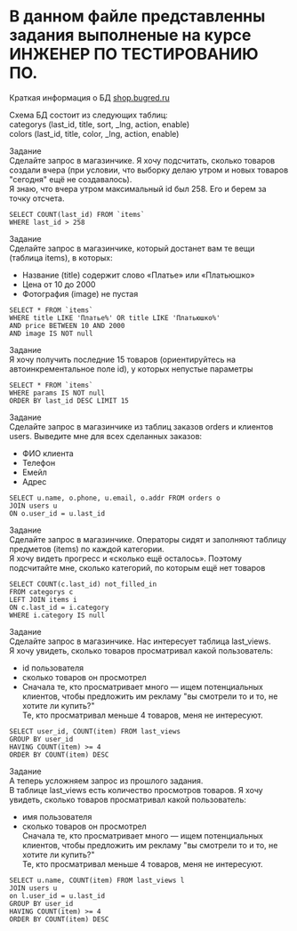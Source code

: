 # В данном файле представленны задания выполненые на курсе ИНЖЕНЕР ПО ТЕСТИРОВАНИЮ ПО.
Краткая информация о БД [shop.bugred.ru](http://shop.bugred.ru/)

Схема БД состоит из следующих таблиц:   
categorys (last_id, title, sort, _lng, action, enable)       
colors (last_id, title, color, _lng, action, enable)

Задание    
Сделайте запрос в магазинчике. Я хочу подсчитать, сколько товаров создали вчера (при условии, что выборку делаю утром и новых товаров "сегодня" ещё не создавалось).   
Я знаю, что вчера утром максимальный id был 258. Его и берем за точку отсчета.
```
SELECT COUNT(last_id) FROM `items`    
WHERE last_id > 258
```

Задание   
Сделайте запрос в магазинчике, который достанет вам те вещи (таблица items), в которых:  
- Название (title) содержит слово «Платье» или «Платьюшко»  
- Цена от 10 до 2000  
- Фотография (image) не пустая  
```
SELECT * FROM `items`  
WHERE title LIKE 'Платье%' OR title LIKE 'Платьюшко%'  
AND price BETWEEN 10 AND 2000  
AND image IS NOT null  
```

Задание   
Я хочу получить последние 15 товаров (ориентируйтесь на автоинкрементальное поле id), у которых непустые параметры   
```
SELECT * FROM `items`   
WHERE params IS NOT null   
ORDER BY last_id DESC LIMIT 15
```

Задание    
Сделайте запрос в магазинчике из таблиц заказов orders и клиентов users. Выведите мне для всех сделанных заказов:   
- ФИО клиента  
- Телефон  
- Емейл  
- Адрес

```
SELECT u.name, o.phone, u.email, o.addr FROM orders o   
JOIN users u   
ON o.user_id = u.last_id   
```

Задание  
Сделайте запрос в магазинчике. Операторы сидят и заполняют таблицу предметов (items) по каждой категории.  
Я хочу видеть прогресс и «сколько ещё осталось». Поэтому подсчитайте мне, сколько категорий, по которым ещё нет товаров  

```
SELECT COUNT(c.last_id) not_filled_in   
FROM categorys c   
LEFT JOIN items i   
ON c.last_id = i.category   
WHERE i.category IS null   
```

Задание  
Сделайте запрос в магазинчике. Нас интересует таблица last_views.   
Я хочу увидеть, сколько товаров просматривал какой пользователь:  
- id пользователя   
- сколько товаров он просмотрел  
- Сначала те, кто просматривает много — ищем потенциальных клиентов, чтобы предложить им рекламу "вы смотрели то и то, не хотите ли купить?"  
Те, кто просматривал меньше 4 товаров, меня не интересуют.

```
SELECT user_id, COUNT(item) FROM last_views  
GROUP BY user_id  
HAVING COUNT(item) >= 4  
ORDER BY COUNT(item) DESC  
```

Задание  
А теперь усложняем запрос из прошлого задания.  
В таблице last_views есть количество просмотров товаров. Я хочу увидеть, сколько товаров просматривал какой пользователь:  
- имя пользователя  
- сколько товаров он просмотрел  
Сначала те, кто просматривает много — ищем потенциальных клиентов, чтобы предложить им рекламу "вы смотрели то и то, не хотите ли купить?"  
Те, кто просматривал меньше 4 товаров, меня не интересуют.

```
SELECT u.name, COUNT(item) FROM last_views l  
JOIN users u  
on l.user_id = u.last_id  
GROUP BY user_id  
HAVING COUNT(item) >= 4  
ORDER BY COUNT(item) DESC  
```

